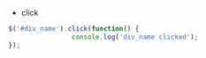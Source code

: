 
- click
``` js
$('#div_name').click(function() {
				console.log('div_name clicked');
});
      
```
